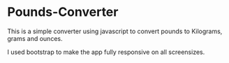 # Pounds-Converter

This is a simple converter using javascript to convert pounds to Kilograms, grams and ounces.

I used bootstrap to make the app fully responsive on all screensizes.
